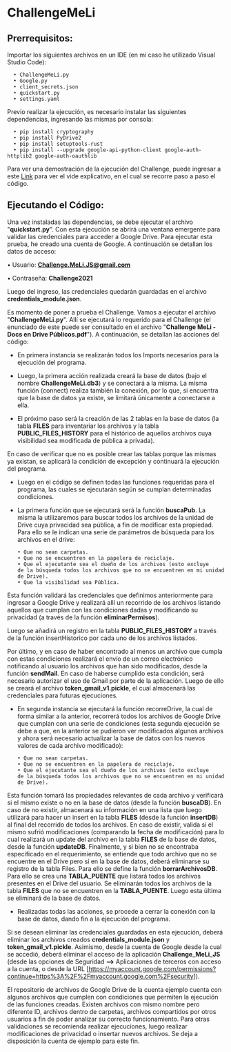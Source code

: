 # ChallengeMeLi

## Prerrequisitos:

Importar los siguientes archivos en un IDE (en mi caso he utilizado Visual Studio Code):

      •	ChallengeMeLi.py
      •	Google.py
      •	client_secrets.json
      •	quickstart.py
      •	settings.yaml

Previo realizar la ejecución, es necesario instalar las siguientes dependencias, ingresando las mismas por consola:

      •	pip install cryptography
      •	pip install PyDrive2
      •	pip install setuptools-rust
      •	pip install --upgrade google-api-python-client google-auth-httplib2 google-auth-oauthlib


Para ver una demostración de la ejecución del Challenge, puede ingresar a este [Link](https://youtu.be/iGUSD1asboM) para ver el vide explicativo, en el cual se recorre paso a paso el código.

## Ejecutando el Código:

Una vez instaladas las dependencias, se debe ejecutar el archivo "**quickstart.py**". Con esta ejecución se abrirá una ventana emergente para validar las credenciales para acceder a Google Drive. Para ejecutar esta prueba, he creado una cuenta de Google. A continuación se detallan los datos de acceso:

   •	Usuario: **Challenge.MeLi.JS@gmail.com**
   
   •	Contraseña: **Challenge2021**

Luego del ingreso, las credenciales quedarán guardadas en el archivo **credentials_module.json**.


Es momento de poner a prueba el Challenge. Vamos a ejecutar el archivo "**ChallengeMeLi.py**". Allí se ejecutará lo requerido para el Challenge (el enunciado de este puede ser consultado en el archivo "**Challenge MeLi - Docs en Drive Públicos.pdf**"). A continuación, se detallan las acciones del código:

- En primera instancia se realizarán todos los Imports necesarios para la ejecución del programa.

- Luego, la primera acción realizada creará la base de datos (bajo el nombre **ChallengeMeLi.db3**) y se conectará a la misma. La misma función (connect) realiza también la conexión, por lo que, si encuentra que la base de datos ya existe, se limitará únicamente a conectarse a ella.

 - El próximo paso será la creación de las 2 tablas en la base de datos (la tabla **FILES** para inventariar los archivos y la tabla **PUBLIC_FILES_HISTORY** para el histórico de aquellos archivos cuya visibilidad sea modificada de pública a privada).

En caso de verificar que no es posible crear las tablas porque las mismas ya existan, se aplicará la condición de excepción y continuará la ejecución del programa.

- Luego en el código se definen todas las funciones requeridas para el programa, las cuales se ejecutarán según se cumplan determinadas condiciones.

- La primera función que se ejecutará será la función **buscaPub**. La misma la utilizaremos para buscar todos los archivos de la unidad de Drive cuya privacidad sea pública, a fin de modificar esta propiedad. Para ello se le indican una serie de parámetros de búsqueda para los archivos en el drive:

      •	Que no sean carpetas.
      •	Que no se encuentren en la papelera de reciclaje.
      •	Que el ejecutante sea el dueño de los archivos (esto excluye 
      de la búsqueda todos los archivos que no se encuentren en mi unidad de Drive).
      •	Que la visibilidad sea Pública.

Esta función validará las credenciales que definimos anteriormente para ingresar a Google Drive y realizará allí un recorrido de los archivos listando aquellos que cumplan con las condiciones dadas y modificando su privacidad (a través de la función **eliminarPermisos**). 

Luego se añadirá un registro en la tabla **PUBLIC_FILES_HISTORY** a través de la función insertHistorico por cada uno de los archivos listados. 

Por último, y en caso de haber encontrado al menos un archivo que cumpla con estas condiciones realizará el envío de un correo electrónico notificando al usuario los archivos que han sido modificados, desde la función **sendMail**. En caso de haberse cumplido esta condición, será necesario autorizar el uso de Gmail por parte de la aplicación. Luego de ello se creará el archivo **token_gmail_v1.pickle**, el cual almacenará las credenciales para futuras ejecuciones.

- En segunda instancia se ejecutará la función recorreDrive, la cual de forma similar a la anterior, recorrerá todos los archivos de Google Drive que cumplan con una serie de condiciones (esta segunda ejecución se debe a que, en la anterior se pudieron ver modificados algunos archivos y ahora será necesario actualizar la base de datos con los nuevos valores de cada archivo modificado):

      •	Que no sean carpetas.    
      •	Que no se encuentren en la papelera de reciclaje.   
      •	Que el ejecutante sea el dueño de los archivos (esto excluye 
      de la búsqueda todos los archivos que no se encuentren en mi unidad de Drive).
                        
Esta función tomará las propiedades relevantes de cada archivo y verificará si el mismo existe o no en la base de datos (desde la función **buscaDB**). En caso de no existir, almacenará su información en una lista que luego utilizará para hacer un insert en la tabla **FILES** (desde la función **insertDB**) al final del recorrido de todos los archivos. En caso de existir, valida si el mismo sufrió modificaciones (comparando la fecha de modificación) para lo cual realizará un update del archivo en la tabla **FILES** de la base de datos, desde la función **updateDB**. Finalmente, y si bien no se encontraba especificado en el requerimiento, se entiende que todo archivo que no se encuentre en el Drive pero sí en la base de datos, deberá eliminarse su registro de la tabla Files. Para ello se define la función **borrarArchivosDB**. Para ello se crea una **TABLA_PUENTE** que listará todos los archivos presentes en el Drive del usuario. Se eliminarán todos los archivos de la tabla **FILES** que no se encuentren en la **TABLA_PUENTE**. Luego esta última se eliminará de la base de datos.
      
- Realizadas todas las acciones, se procede a cerrar la conexión con la base de datos, dando fin a la ejecución del programa.
      
Si se desean eliminar las credenciales guardadas en esta ejecución, deberá eliminar los archivos creados **credentials_module.json** y **token_gmail_v1.pickle**. Asimismo, desde la cuenta de Google desde la cual se accedió, deberá eliminar el acceso de la aplicación **Challenge_MeLi_JS** (desde las opciones de Seguridad **-->** Aplicaciones de terceros con acceso a la cuenta, o desde la URL [https://myaccount.google.com/permissions?continue=https%3A%2F%2Fmyaccount.google.com%2Fsecurity]).
      
El repositorio de archivos de Google Drive de la cuenta ejemplo cuenta con algunos archivos que cumplen con condiciones que permiten la ejecución de las funciones creadas. Existen archivos con mismo nombre pero diferente ID, archivos dentro de carpetas, archivos compartidos por otros usuarios a fin de poder analizar su correcto funcionamiento. Para otras validaciones se recomienda realizar ejecuciones, luego realizar modificaciones de privacidad o insertar nuevos archivos. Se deja a disposición la cuenta de ejemplo para este fin. 
